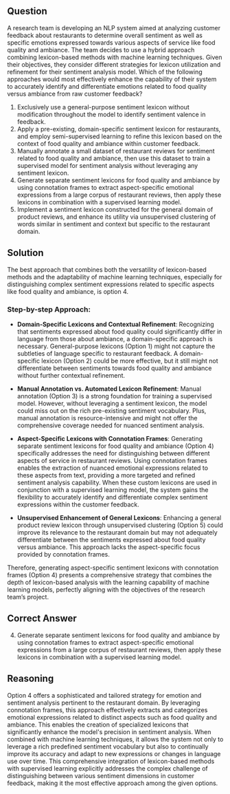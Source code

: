 ## Question
A research team is developing an NLP system aimed at analyzing customer feedback about restaurants to determine overall sentiment as well as specific emotions expressed towards various aspects of service like food quality and ambiance. The team decides to use a hybrid approach combining lexicon-based methods with machine learning techniques. Given their objectives, they consider different strategies for lexicon utilization and refinement for their sentiment analysis model. Which of the following approaches would most effectively enhance the capability of their system to accurately identify and differentiate emotions related to food quality versus ambiance from raw customer feedback?

1. Exclusively use a general-purpose sentiment lexicon without modification throughout the model to identify sentiment valence in feedback.
2. Apply a pre-existing, domain-specific sentiment lexicon for restaurants, and employ semi-supervised learning to refine this lexicon based on the context of food quality and ambiance within customer feedback.
3. Manually annotate a small dataset of restaurant reviews for sentiment related to food quality and ambiance, then use this dataset to train a supervised model for sentiment analysis without leveraging any sentiment lexicon.
4. Generate separate sentiment lexicons for food quality and ambiance by using connotation frames to extract aspect-specific emotional expressions from a large corpus of restaurant reviews, then apply these lexicons in combination with a supervised learning model.
5. Implement a sentiment lexicon constructed for the general domain of product reviews, and enhance its utility via unsupervised clustering of words similar in sentiment and context but specific to the restaurant domain.

## Solution

The best approach that combines both the versatility of lexicon-based methods and the adaptability of machine learning techniques, especially for distinguishing complex sentiment expressions related to specific aspects like food quality and ambiance, is option 4. 

### Step-by-step Approach:

- **Domain-Specific Lexicons and Contextual Refinement**: Recognizing that sentiments expressed about food quality could significantly differ in language from those about ambiance, a domain-specific approach is necessary. General-purpose lexicons (Option 1) might not capture the subtleties of language specific to restaurant feedback. A domain-specific lexicon (Option 2) could be more effective, but it still might not differentiate between sentiments towards food quality and ambiance without further contextual refinement.

- **Manual Annotation vs. Automated Lexicon Refinement**: Manual annotation (Option 3) is a strong foundation for training a supervised model. However, without leveraging a sentiment lexicon, the model could miss out on the rich pre-existing sentiment vocabulary. Plus, manual annotation is resource-intensive and might not offer the comprehensive coverage needed for nuanced sentiment analysis.

- **Aspect-Specific Lexicons with Connotation Frames**: Generating separate sentiment lexicons for food quality and ambiance (Option 4) specifically addresses the need for distinguishing between different aspects of service in restaurant reviews. Using connotation frames enables the extraction of nuanced emotional expressions related to these aspects from text, providing a more targeted and refined sentiment analysis capability. When these custom lexicons are used in conjunction with a supervised learning model, the system gains the flexibility to accurately identify and differentiate complex sentiment expressions within the customer feedback.

- **Unsupervised Enhancement of General Lexicons**: Enhancing a general product review lexicon through unsupervised clustering (Option 5) could improve its relevance to the restaurant domain but may not adequately differentiate between the sentiments expressed about food quality versus ambiance. This approach lacks the aspect-specific focus provided by connotation frames.

Therefore, generating aspect-specific sentiment lexicons with connotation frames (Option 4) presents a comprehensive strategy that combines the depth of lexicon-based analysis with the learning capability of machine learning models, perfectly aligning with the objectives of the research team’s project.

## Correct Answer

4. Generate separate sentiment lexicons for food quality and ambiance by using connotation frames to extract aspect-specific emotional expressions from a large corpus of restaurant reviews, then apply these lexicons in combination with a supervised learning model.

## Reasoning

Option 4 offers a sophisticated and tailored strategy for emotion and sentiment analysis pertinent to the restaurant domain. By leveraging connotation frames, this approach effectively extracts and categorizes emotional expressions related to distinct aspects such as food quality and ambiance. This enables the creation of specialized lexicons that significantly enhance the model's precision in sentiment analysis. When combined with machine learning techniques, it allows the system not only to leverage a rich predefined sentiment vocabulary but also to continually improve its accuracy and adapt to new expressions or changes in language use over time. This comprehensive integration of lexicon-based methods with supervised learning explicitly addresses the complex challenge of distinguishing between various sentiment dimensions in customer feedback, making it the most effective approach among the given options.